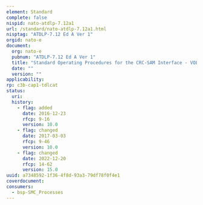 ```yaml
---
element: Standard
complete: false
nispid: nato-atdlp-7.12a1
url: /standard/nato-atdlp-7.12a1.html
nisptag: "ATDLP-7.12 Ed A Ver 1"
orgid: nato-e
document:
  org: nato-e
  pubnum: "ATDLP-7.12 Ed A Ver 1"
  title: "Standard Operating Procedures for the CRC-SAM Interface - VOL I & II"
  date: ""
  version: ""
applicability:
rp: c3b-cap1-tdlcat
status:
  uri: 
  history: 
    - flag: added
      date: 2016-12-23
      rfcp: 9-16
      version: 10.0
    - flag: changed
      date: 2017-03-03
      rfcp: 9-46
      version: 10.0
    - flag: changed
      date: 2022-12-20
      rfcp: 14-62
      version: 15.0
uuid: a7348592-1f36-4f8d-93a3-79df78f0f4e1
coverdocument:
consumers:
  - bsp-SMC_Processes
---
```

